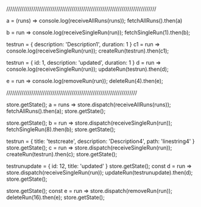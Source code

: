 //////////////////////////////////////////////////////////////////////////////

a = (runs) => console.log(receiveAllRuns(runs));
fetchAllRuns().then(a)


b = run => console.log(receiveSingleRun(run));
fetchSingleRun(1).then(b);


testrun = {
description: 'Description1',
duration: 1
}
c1 = run => console.log(receiveSingleRun(run));
createRun(testrun).then(c1);



testrun = {
  id: 1,
description: 'updated',
duration: 1
}
d = run => console.log(receiveSingleRun(run));
updateRun(testrun).then(d);


e = run => console.log(removeRun(run));
deleteRun(4).then(e);



////////////////////////////////////////////////////////////////////

store.getState();
a = runs => store.dispatch(receiveAllRuns(runs));
fetchAllRuns().then(a);
store.getState();



store.getState();
b = run => store.dispatch(receiveSingleRun(run));
fetchSingleRun(8).then(b);
store.getState();



testrun = {
title: 'testcreate',
description: 'Description4',
path: 'linestring4'
}
store.getState();
c = run => store.dispatch(receiveSingleRun(run));
createRun(testrun).then(c);
store.getState();



testrunupdate = {
  id: 12,
  title: 'updated'
}
store.getState();
const d = run => store.dispatch(receiveSingleRun(run));
updateRun(testrunupdate).then(d);
store.getState();


store.getState();
const e = run => store.dispatch(removeRun(run));
deleteRun(16).then(e);
store.getState();
